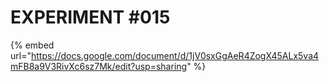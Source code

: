 # EXPERIMENT #015

{% embed url="https://docs.google.com/document/d/1jV0sxGgAeR4ZogX45ALx5va4mFB8a9V3RivXc6sz7Mk/edit?usp=sharing" %}
